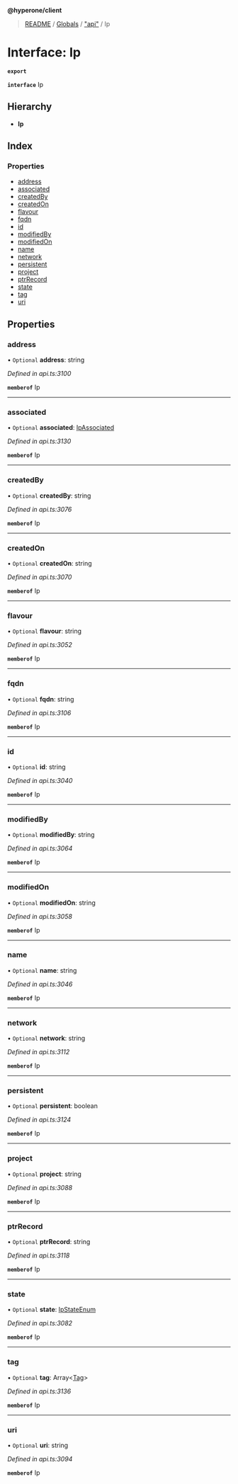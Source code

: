 **@hyperone/client**

> [README](../README.md) / [Globals](../globals.md) / ["api"](../modules/_api_.md) / Ip

# Interface: Ip

**`export`** 

**`interface`** Ip

## Hierarchy

* **Ip**

## Index

### Properties

* [address](_api_.ip.md#address)
* [associated](_api_.ip.md#associated)
* [createdBy](_api_.ip.md#createdby)
* [createdOn](_api_.ip.md#createdon)
* [flavour](_api_.ip.md#flavour)
* [fqdn](_api_.ip.md#fqdn)
* [id](_api_.ip.md#id)
* [modifiedBy](_api_.ip.md#modifiedby)
* [modifiedOn](_api_.ip.md#modifiedon)
* [name](_api_.ip.md#name)
* [network](_api_.ip.md#network)
* [persistent](_api_.ip.md#persistent)
* [project](_api_.ip.md#project)
* [ptrRecord](_api_.ip.md#ptrrecord)
* [state](_api_.ip.md#state)
* [tag](_api_.ip.md#tag)
* [uri](_api_.ip.md#uri)

## Properties

### address

• `Optional` **address**: string

*Defined in api.ts:3100*

**`memberof`** Ip

___

### associated

• `Optional` **associated**: [IpAssociated](_api_.ipassociated.md)

*Defined in api.ts:3130*

**`memberof`** Ip

___

### createdBy

• `Optional` **createdBy**: string

*Defined in api.ts:3076*

**`memberof`** Ip

___

### createdOn

• `Optional` **createdOn**: string

*Defined in api.ts:3070*

**`memberof`** Ip

___

### flavour

• `Optional` **flavour**: string

*Defined in api.ts:3052*

**`memberof`** Ip

___

### fqdn

• `Optional` **fqdn**: string

*Defined in api.ts:3106*

**`memberof`** Ip

___

### id

• `Optional` **id**: string

*Defined in api.ts:3040*

**`memberof`** Ip

___

### modifiedBy

• `Optional` **modifiedBy**: string

*Defined in api.ts:3064*

**`memberof`** Ip

___

### modifiedOn

• `Optional` **modifiedOn**: string

*Defined in api.ts:3058*

**`memberof`** Ip

___

### name

• `Optional` **name**: string

*Defined in api.ts:3046*

**`memberof`** Ip

___

### network

• `Optional` **network**: string

*Defined in api.ts:3112*

**`memberof`** Ip

___

### persistent

• `Optional` **persistent**: boolean

*Defined in api.ts:3124*

**`memberof`** Ip

___

### project

• `Optional` **project**: string

*Defined in api.ts:3088*

**`memberof`** Ip

___

### ptrRecord

• `Optional` **ptrRecord**: string

*Defined in api.ts:3118*

**`memberof`** Ip

___

### state

• `Optional` **state**: [IpStateEnum](../enums/_api_.ipstateenum.md)

*Defined in api.ts:3082*

**`memberof`** Ip

___

### tag

• `Optional` **tag**: Array\<[Tag](_api_.tag.md)>

*Defined in api.ts:3136*

**`memberof`** Ip

___

### uri

• `Optional` **uri**: string

*Defined in api.ts:3094*

**`memberof`** Ip
